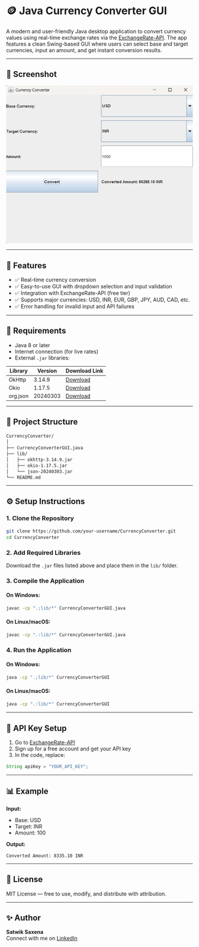 
# 🪙 Java Currency Converter GUI

A modern and user-friendly Java desktop application to convert currency values using real-time exchange rates via the [ExchangeRate-API](https://www.exchangerate-api.com/). The app features a clean Swing-based GUI where users can select base and target currencies, input an amount, and get instant conversion results.

---

## 📸 Screenshot
![Currency Converter GUI](CC.png)

---

## 🚀 Features

- ✅ Real-time currency conversion
- ✅ Easy-to-use GUI with dropdown selection and input validation
- ✅ Integration with ExchangeRate-API (free tier)
- ✅ Supports major currencies: USD, INR, EUR, GBP, JPY, AUD, CAD, etc.
- ✅ Error handling for invalid input and API failures

---

## 🧱 Requirements

- Java 8 or later  
- Internet connection (for live rates)
- External `.jar` libraries:

| Library     | Version   | Download Link |
|-------------|-----------|----------------|
| OkHttp      | 3.14.9    | [Download](https://repo1.maven.org/maven2/com/squareup/okhttp3/okhttp/3.14.9/okhttp-3.14.9.jar) |
| Okio        | 1.17.5    | [Download](https://repo1.maven.org/maven2/com/squareup/okio/okio/1.17.5/okio-1.17.5.jar) |
| org.json    | 20240303  | [Download](https://repo1.maven.org/maven2/org/json/json/20240303/json-20240303.jar) |

---

## 📁 Project Structure

```
CurrencyConverter/
│
├── CurrencyConverterGUI.java
├── lib/
│   ├── okhttp-3.14.9.jar
│   ├── okio-1.17.5.jar
│   └── json-20240303.jar
└── README.md
```

---

## ⚙️ Setup Instructions

### 1. Clone the Repository

```bash
git clone https://github.com/your-username/CurrencyConverter.git
cd CurrencyConverter
```

### 2. Add Required Libraries

Download the `.jar` files listed above and place them in the `lib/` folder.

### 3. Compile the Application

#### On Windows:
```bash
javac -cp ".;lib/*" CurrencyConverterGUI.java
```

#### On Linux/macOS:
```bash
javac -cp ".:lib/*" CurrencyConverterGUI.java
```

### 4. Run the Application

#### On Windows:
```bash
java -cp ".;lib/*" CurrencyConverterGUI
```

#### On Linux/macOS:
```bash
java -cp ".:lib/*" CurrencyConverterGUI
```

---

## 🔑 API Key Setup

1. Go to [ExchangeRate-API](https://www.exchangerate-api.com/)
2. Sign up for a free account and get your API key
3. In the code, replace:

```java
String apiKey = "YOUR_API_KEY";
```

---

## 📊 Example

**Input:**

- Base: USD  
- Target: INR  
- Amount: 100  

**Output:**

```
Converted Amount: 8335.10 INR
```

---

## 📌 License

MIT License — free to use, modify, and distribute with attribution.

---

## ✨ Author

**Satwik Saxena**  
Connect with me on [LinkedIn](https://www.linkedin.com/in/satwik-12-dev)

